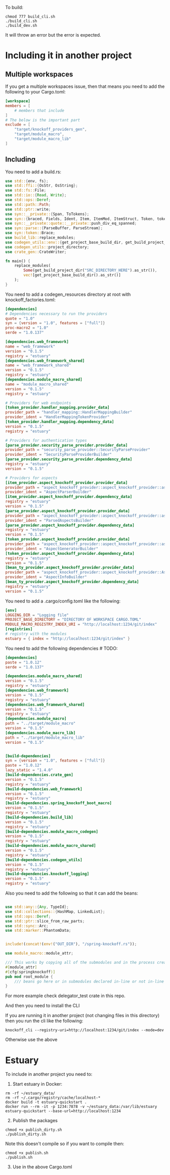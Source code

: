 To build:

```shell
chmod 777 build_cli.sh
./build_cli.sh
./build_dev.sh
```

It will throw an error but the error is expected.

# Including it in another project

## Multiple workspaces

If you get a multiple workspaces issue, then that means you need to add the following to your Cargo.toml:

```toml
[workspace]
members = [
    # members that include
]
# The below is the important part
exclude = [
    "target/knockoff_providers_gen",
    "target/module_macro",
    "target/module_macro_lib"
]
```

## Including 

You need to add a build.rs:

```rust
use std::{env, fs};
use std::ffi::{OsStr, OsString};
use std::fs::File;
use std::io::{Read, Write};
use std::ops::Deref;
use std::path::Path;
use std::ptr::write;
use syn::__private::{Span, ToTokens};
use syn::{braced, Fields, Ident, Item, ItemMod, ItemStruct, Token, token, Visibility, VisPublic};
use syn::__private::quote::__private::push_div_eq_spanned;
use syn::parse::{ParseBuffer, ParseStream};
use syn::token::Brace;
use build_lib::replace_modules;
use codegen_utils::env::{get_project_base_build_dir, get_build_project_dir};
use codegen_utils::project_directory;
use crate_gen::CrateWriter;

fn main() {
    replace_modules(
        Some(get_build_project_dir("SRC_DIRECTORY_HERE").as_str()),
        vec![get_project_base_build_dir().as_str()]
    );
}
```

You need to add a codegen_resources directory at root with knockoff_factories.toml:

```toml
[dependencies]
# Dependencies necessary to run the providers
quote = "1.0"
syn = {version = "1.0", features = ["full"]}
proc-macro2 = "1.0"
serde = "1.0.137"

[dependencies.web_framework]
name = "web_framework"
version = "0.1.5"
registry = "estuary"
[dependencies.web_framework_shared]
name = "web_framework_shared"
version = "0.1.5"
registry = "estuary"
[dependencies.module_macro_shared]
name = "module_macro_shared"
version = "0.1.5"
registry = "estuary"

# Providers for web endpoints
[token_provider.handler_mapping.provider_data]
provider_path = "handler_mapping::HandlerMappingBuilder"
provider_ident = "HandlerMappingTokenProvider"
[token_provider.handler_mapping.dependency_data]
version = "0.1.5"
registry = "estuary"

# Providers for authentication types
[parse_provider.security_parse_provider.provider_data]
provider_path = "security_parse_provider::SecurityParseProvider"
provider_ident = "SecurityParseProviderBuilder"
[parse_provider.security_parse_provider.dependency_data]
registry = "estuary"
version = "0.1.5"

# Providers for aspects
[item_provider.aspect_knockoff_provider.provider_data]
provider_path = "aspect_knockoff_provider::aspect_knockoff_provider::aspect_item_modifier::AspectParser"
provider_ident = "AspectParserBuilder"
[item_provider.aspect_knockoff_provider.dependency_data]
registry = "estuary"
version = "0.1.5"
[parse_provider.aspect_knockoff_provider.provider_data]
provider_path = "aspect_knockoff_provider::aspect_knockoff_provider::aspect_parse_provider::ParsedAspects"
provider_ident = "ParsedAspectsBuilder"
[parse_provider.aspect_knockoff_provider.dependency_data]
registry = "estuary"
version = "0.1.5"
[token_provider.aspect_knockoff_provider.provider_data]
provider_path = "aspect_knockoff_provider::aspect_knockoff_provider::aspect_ts_generator::AspectGenerator"
provider_ident = "AspectGeneratorBuilder"
[token_provider.aspect_knockoff_provider.dependency_data]
registry = "estuary"
version = "0.1.5"
[bean_ty_provider.aspect_knockoff_provider.provider_data]
provider_path = "aspect_knockoff_provider::aspect_knockoff_provider::AspectInfo"
provider_ident = "AspectInfoBuilder"
[bean_ty_provider.aspect_knockoff_provider.dependency_data]
registry = "estuary"
version = "0.1.5"
```

You need to add a .cargo/config.toml like the following:

```toml
[env]
LOGGING_DIR = "Logging file"
PROJECT_BASE_DIRECTORY = "DIRECTORY OF WORKSPACE CARGO.TOML"
MODULE_MACRO_REGISTRY_INDEX_URI = "http://localhost:1234/git/index"
[registries]
# registry with the modules
estuary = { index = "http://localhost:1234/git/index" }
```

You need to add the following dependencies # TODO:

```toml
[dependencies]
paste = "1.0.12"
serde = "1.0.137"

[dependencies.module_macro_shared]
version = "0.1.5"
registry = "estuary"
[dependencies.web_framework]
version = "0.1.5"
registry = "estuary"
[dependencies.web_framework_shared]
version = "0.1.5"
registry = "estuary"
[dependencies.module_macro]
path = "../target/module_macro"
version = "0.1.5"
[dependencies.module_macro_lib]
path = "../target/module_macro_lib"
version = "0.1.5"


[build-dependencies]
syn = {version = "1.0", features = ["full"]}
paste = "1.0.12"
lazy_static = "1.4.0"
[build-dependencies.crate_gen]
version = "0.1.5"
registry = "estuary"
[build-dependencies.web_framework]
version = "0.1.5"
registry = "estuary"
[build-dependencies.spring_knockoff_boot_macro]
version = "0.1.5"
registry = "estuary"
[build-dependencies.build_lib]
version = "0.1.5"
registry = "estuary"
[build-dependencies.module_macro_codegen]
version = "0.1.5"
registry = "estuary"
[build-dependencies.module_macro_shared]
version = "0.1.5"
registry = "estuary"
[build-dependencies.codegen_utils]
version = "0.1.5"
registry = "estuary"
[build-dependencies.knockoff_logging]
version = "0.1.5"
registry = "estuary"
```

Also you need to add the following so that it can add the beans:

```rust

use std::any::{Any, TypeId};
use std::collections::{HashMap, LinkedList};
use std::ops::Deref;
use std::ptr::slice_from_raw_parts;
use std::sync::Arc;
use std::marker::PhantomData;


include!(concat!(env!("OUT_DIR"), "/spring-knockoff.rs"));

use module_macro::module_attr;

/// This works by copying all of the submodules and in the process creating the bean factory 
#[module_attr]
#[cfg(springknockoff)]
pub mod root_module {
    /// beans go here or in submodules declared in-line or not in-line (macro makes them in-line)
}
```

For more example check delegator_test crate in this repo.

And then you need to install the CLI

If you are running it in another project (not changing files in this directory) then you run the cli like the following:

```shell
knockoff_cli --registry-uri=http://localhost:1234/git/index --mode=dev
```

Otherwise use the above

# Estuary

To include in another project you need to:

1. Start estuary in Docker:

```shell
rm -rf ~/estuary_data/
rm -rf ~/.cargo/registry/cache/localhost-*
docker build -t estuary-quickstart .
docker run --rm -it -p 1234:7878 -v ~/estuary_data:/var/lib/estuary estuary-quickstart --base-url=http://localhost:1234
```

2. Publish the packages

```shell
chmod +x publish_dirty.sh
./publish_dirty.sh
```

Note this doesn't compile so if you want to compile then:

```shell
chmod +x publish.sh
./publish.sh
```

3. Use in the above Cargo.toml

